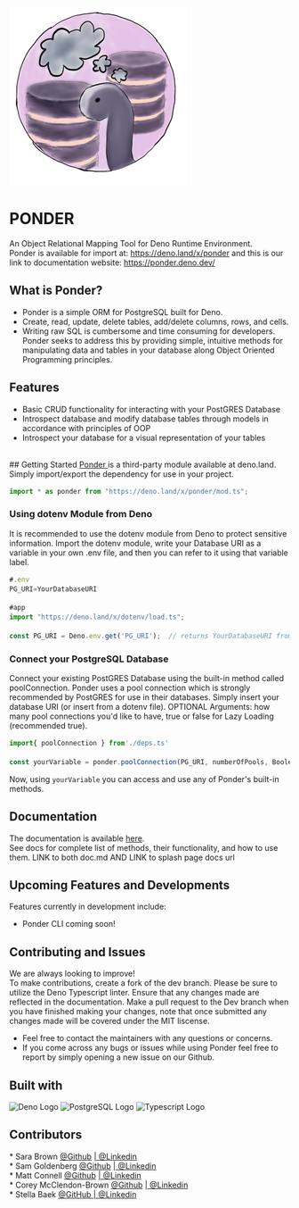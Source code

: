![image](./assets/small-ponder.png)


# PONDER
An Object Relational Mapping Tool for Deno Runtime Environment. <br>
Ponder is available for import at: https://deno.land/x/ponder and this is our link to documentation website: https://ponder.deno.dev/

## What is Ponder?

* Ponder is a simple ORM for PostgreSQL built for Deno. 
* Create, read, update, delete tables, add/delete columns, rows, and cells. 
* Writing raw SQL is cumbersome and time consuming for developers. Ponder seeks to address this by providing simple, intuitive methods for manipulating data and tables in your database along Object Oriented Programming principles. 

## Features

- Basic CRUD functionality for interacting with your PostGRES Database <br>
- Introspect database and modify database tables through models in accordance with principles of OOP <br>
- Introspect your database for a visual representation of your tables <br>
<br>
## Getting Started
<a href="https://deno.land/x/ponder"> Ponder </a> is a third-party module available at deno.land. Simply import/export the dependency for use in your project.

```typescript
import * as ponder from "https://deno.land/x/ponder/mod.ts";
```

### Using dotenv Module from Deno

It is recommended to use the dotenv module from Deno to protect sensitive information. Import the dotenv module, write your Database URI as a variable in your own .env file, and then you can refer to it using that variable label.

```typescript
#.env
PG_URI=YourDatabaseURI

#app
import "https://deno.land/x/dotenv/load.ts";

const PG_URI = Deno.env.get('PG_URI');  // returns YourDatabaseURI from .env file

```

### Connect your PostgreSQL Database
Connect your existing PostGRES Database using the built-in method called poolConnection. Ponder uses a pool connection which is strongly recommended by PostGRES for use in their databases. Simply insert your database URI (or insert from a dotenv file). OPTIONAL Arguments: how many pool connections you'd like to have, true or false for Lazy Loading (recommended true).

```typescript
import{ poolConnection } from'./deps.ts'

const yourVariable = ponder.poolConnection(PG_URI, numberOfPools, BooleanForLazyLoading);
```

Now, using `yourVariable` you can access and use any of Ponder's built-in methods.


## Documentation

The documentation is available <a href="https://ponder.deno.dev/docsfolder/docshome">here</a>. <br>
See docs for complete list of methods, their functionality, and how to use them.
LINK to both doc.md AND LINK to splash page docs url

## Upcoming Features and Developments
Features currently in development include:
* Ponder CLI coming soon!


## Contributing and Issues
We are always looking to improve! <br>
To make contributions, create a fork of the dev branch. Please be sure to utilize the Deno Typescript linter. 
Ensure that any changes made are reflected in the documentation. Make a pull request to the Dev branch when 
you have finished making your changes, note that once submitted any changes made will be covered under the MIT liscense. <br>
* Feel free to contact the maintainers with any questions or concerns. <br>
* If you come across any bugs or issues while using Ponder feel free to report by simply opening a new issue on our Github.

## Built with

<p float="left">

<a href="https://deno.land/"><img src="https://img.shields.io/badge/Deno-white?style=for-the-badge&logo=deno&logoColor=464647" alt="Deno Logo" style="display: inline-block"></a>
<a href="https://www.postgresql.org/"><img src="https://img.shields.io/badge/PostgreSQL-316192?style=for-the-badge&logo=postgresql&logoColor=white" alt="PostgreSQL Logo" style="display: inline-block"></a>
<a href="https://www.typescriptlang.org/"><img src="https://img.shields.io/badge/TypeScript-007ACC?style=for-the-badge&logo=typescript&logoColor=white" alt="Typescript Logo" style="display: inline-block"></a>

</p>


## Contributors
<p>
* Sara Brown <a href="https://github.com/Sbrown2018">@Github</a> <a href="https://www.linkedin.com/in/sara-brown15/"> | @Linkedin</a> <br> 
* Sam Goldenberg <a href="https://github.com/sammyb1rd">@Github</a> <a href="https://www.linkedin.com/in/samuel-goldenberg/"> | @Linkedin</a> <br>
* Matt Connell <a href="https://github.com/Matt-2112">@Github</a> <a href="https://www.linkedin.com/in/matt-connell-/"> | @Linkedin</a> <br>
* Corey McClendon-Brown <a href="https://github.com/mcbrownc">@Github</a> <a href="https://www.linkedin.com/in/coreymcclendonbrown/"> | @Linkedin</a> <br>
* Stella Baek <a href="https://github.com/StellaBaek">@GitHub </a> <a href="https://www.linkedin.com/in/stellabaek"> | @Linkedin</a> 
  
</p>

